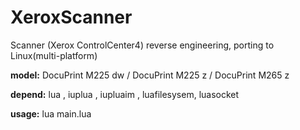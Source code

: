 # XeroxScanner
Scanner (Xerox ControlCenter4)  reverse engineering, porting to Linux(multi-platform)

**model:** DocuPrint M225 dw / DocuPrint M225 z / DocuPrint M265 z

**depend:** lua , iuplua , iupluaim , luafilesysem, luasocket

**usage:**  lua main.lua
